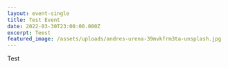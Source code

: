 ```yaml
---
layout: event-single
title: Test Event
date: 2022-03-30T23:00:00.000Z
excerpt: Teest
featured_image: /assets/uploads/andres-urena-39mvkfrm3ta-unsplash.jpg
---
```

Test